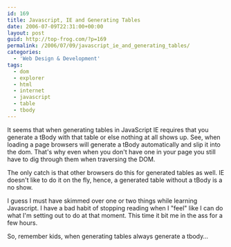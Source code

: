 ```yaml
---
id: 169
title: Javascript, IE and Generating Tables
date: 2006-07-09T22:31:00+00:00
layout: post
guid: http://top-frog.com/?p=169
permalink: /2006/07/09/javascript_ie_and_generating_tables/
categories:
  - 'Web Design & Development'
tags:
  - dom
  - explorer
  - html
  - internet
  - javascript
  - table
  - tbody
---
```

It seems that when generating tables in JavaScript IE requires that you generate a tBody with that table or else nothing at all shows up. See, when loading a page browsers will generate a tBody automatically and slip it into the dom. That's why even when you don't have one in your page you still have to dig through them when traversing the DOM.

The only catch is that other browsers do this for generated tables as well. IE doesn't like to do it on the fly, hence, a generated table without a tBody is a no show.

I guess I must have skimmed over one or two things while learning Javascript. I have a bad habit of stopping reading when I "feel" like I can do what I'm setting out to do at that moment. This time it bit me in the ass for a few hours.

So, remember kids, when generating tables always generate a tbody…